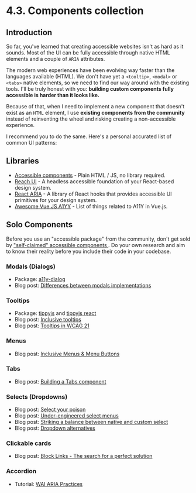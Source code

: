 # 4.3. Components collection

## Introduction

So far, you've learned that creating accessible websites isn't as hard as it sounds. Most of the UI can be fully accessible through native HTML elements and a couple of `ARIA` attributes.

The modern web experiences have been evolving way faster than the languages available (HTML). We don't have yet a `<tooltip>`, `<modal>` or `<tabs>` native elements, so we need to find our way around with the existing tools. I'll be truly honest with you: **building custom components fully accessible is harder than it looks like.**

Because of that, when I need to implement a new component that doesn't exist as an `HTML` element, I use **existing components from the community** instead of reinventing the wheel and risking creating a non-accessible experience.

I recommend you to do the same. Here's a personal accurated list of common UI patterns:

## Libraries

- [Accessible components](https://github.com/scottaohara/accessible_components) - Plain HTML / JS, no library required.
- [Reach UI](https://reach.tech/) - A headless accessible foundation of your React-based design system.
- [React ARIA](https://react-spectrum.adobe.com/react-aria/index.html) - A library of React hooks that provides accessible UI primitives for your design system.
- [Awesome Vue.JS A1YY](https://github.com/vue-a11y/awesome-a11y-vue) - List of things related to A11Y in Vue.js.

## Solo Components

Before you use an "accessible package" from the community, don't get sold by ["self-claimed" accessible components
](https://hiddedevries.nl/en/blog/2021-04-02-accessible-front-end-components-claims-vs-reality). Do your own research and aim to know their reality before you include their code in your codebase.

### Modals (Dialogs)

- Package: [a11y-dialog](https://github.com/KittyGiraudel/a11y-dialog)
- Blog post: [Differences between modals implementations](https://github.com/KittyGiraudel/react-a11y-dialog/issues/58)

### Tooltips

- Package: [tippyjs](https://github.com/atomiks/tippyjs/) and [tippyjs react](https://github.com/atomiks/tippyjs-react)
- Blog post: [Inclusive tooltips](https://inclusive-components.design/tooltips-toggletips/)
- Blog post: [Tooltips in WCAG 21](https://sarahmhigley.com/writing/tooltips-in-wcag-21/#best-practices-summary)

### Menus

- Blog post: [Inclusive Menus & Menu Buttons](https://inclusive-components.design/menus-menu-buttons/)

### Tabs

- Blog post: [Building a Tabs component](https://web.dev/building-a-tabs-component/)

### Selects (Dropdowns)

- Blog post: [Select your poison](https://www.24a11y.com/2019/select-your-poison/)
- Blog post: [Under-engineered select menus](https://adrianroselli.com/2021/03/under-engineered-select-menus.html)
- Blog post: [Striking a balance between native and custom select](https://css-tricks.com/striking-a-balance-between-native-and-custom-select-elements/)
- Blog post: [Dropdown alternatives](https://medium.com/@kollinz/dropdown-alternatives-for-better-mobile-forms-53e40d641b53)

### Clickable cards

- Blog post: [Block Links - The search for a perfect solution](https://css-tricks.com/block-links-the-search-for-a-perfect-solution/)

### Accordion

- Tutorial: [WAI ARIA Practices](https://www.w3.org/TR/wai-aria-practices-1.1/examples/accordion/accordion.html)

<!-- -->

<style>
  .g-footer p { display: none; }
  .g-footerArea { padding: 0; }
</style>
